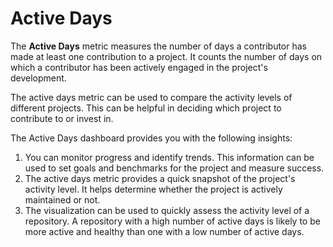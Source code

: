 # Active Days

The **Active Days** metric measures the number of days a contributor has made at least one contribution to a project. It counts the number of days on which a contributor has been actively engaged in the project's development.

The active days metric can be used to compare the activity levels of different projects. This can be helpful in deciding which project to contribute to or invest in.

The Active Days dashboard provides you with the following insights:

1. You can monitor progress and identify trends. This information can be used to set goals and benchmarks for the project and measure success.
2. The active days metric provides a quick snapshot of the project's activity level. It helps determine whether the project is actively maintained or not.
3. The visualization can be used to quickly assess the activity level of a repository. A repository with a high number of active days is likely to be more active and healthy than one with a low number of active days.



